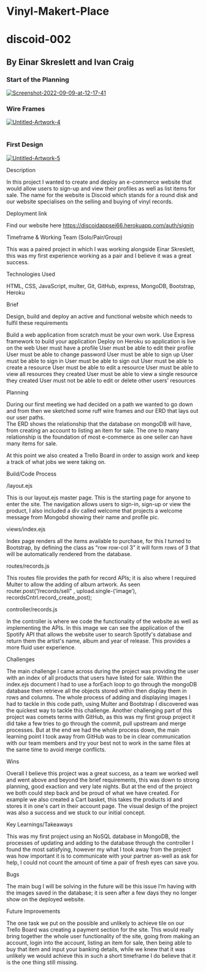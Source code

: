 # Vinyl-Makert-Place

<h1>discoid-002</h1>
<h2>By Einar Skreslett and Ivan Craig
 <h3>Start of the Planning</h3><a href="https://ibb.co/8r0Vv7H"><img src="https://i.ibb.co/HtVQwHj/Screenshot-2022-09-09-at-12-17-41.png" alt="Screenshot-2022-09-09-at-12-17-41" border="0"></a><br>

<h3>Wire Frames</h3>
<a href="https://ibb.co/zfKWkwQ"><img src="https://i.ibb.co/ThzDC5Y/Untitled-Artwork-4.png" alt="Untitled-Artwork-4" border="0"></a><br /><a target='_blank' href='https://imgbb.com/'></a><br/>

<h3>First Design</h3>
<a href="https://ibb.co/ZB90vyC"><img src="https://i.ibb.co/YcgxJvG/Untitled-Artwork-5.png" alt="Untitled-Artwork-5" border="0"></a>
<br>


Description

In this project I wanted to create and deploy an e-commerce website that would allow users to sign-up and view their profiles as well as list items for sale. The name for the website is Discoid which stands for a round disk and our website specialises on the selling and buying of vinyl records. 


Deployment link

Find our website here https://discoidappsei66.herokuapp.com/auth/signin 


Timeframe & Working Team (Solo/Pair/Group)

This was a paired project in which I was working alongside Einar Skreslett, this was my first experience working as a pair and I believe it was a great success. 



Technologies Used

HTML, CSS, JavaScript, multer, Git, GitHub, express, MongoDB, Bootstrap, Heroku



Brief

Design, build and deploy an active and functional website which needs to fulfil these requirements 

Build a web application from scratch must be your own work.
Use Express framework to build your application
Deploy on Heroku so application is live on the web
User must have a profile
User must be able to edit their profile
User must be able to change password
User must be able to sign up
User must be able to sign in
User must be able to sign out
User must be able to create a resource
User must be able to edit a resource
User must be able to view all resources they created
User must be able to view a single resource they created
User must not be able to edit or delete other users' resources


Planning

During our first meeting we had decided on a path we wanted to go down and from then we sketched some ruff wire frames and our ERD that lays out our user paths.   
The ERD shows the relationship that the database on mongoDB will have, from creating an account to listing an item for sale. The one to many relationship is the foundation of most e-commerce as one seller can have many items for sale. 

At this point we also created a Trello Board in order to assign work and keep a track of what jobs we were taking on.  



Build/Code Process 


/layout.ejs

This is our layout.ejs master page. This is the starting page for anyone to enter the site. The navigation allows users to sign-in, sign-up or view the product, I also included a div called welcome that projects a welcome message from Mongobd showing their name and profile pic.



views/index.ejs

Index page renders all the items available  to purchase, for this I turned to Bootstrap, by defining the class as “row row-col 3” it will form rows of 3 that will be automatically rendered from the database.



routes/records.js

This routes file provides the path for record APIs; it is also where I required Multer to allow the adding of album artwork. As seen router.post(“/records/sell" ,  upload.single-(‘image’), recordsCntrl.record_create_post);

 

controller/records.js

In the controller is where we code the functionality of the website as well as implementing the APIs. In this image we can see the application of the Spotify API that allows the website user to search Spotify's database and return them the artist's name, album and year of release. This provides a more fluid user experience.  



Challenges
 

The main challenge I came across during the project was providing the user with an index of all products that users have listed for sale. Within the index.ejs document I had to use a forEach loop to go through the mongoDB database then retrieve all the objects stored within then display them in rows and columns. The whole process of adding and displaying images I had to tackle in this code path, using Multer and Bootstrap I discovered was the quickest way to tackle this challenge. Another challenging part of this project was comets terms with GitHub, as this was my first group project it did take a few tries to go through the commit, pull upstream and merge processes. But at the end we had the whole process down, the main learning point I took away from GitHub was to be in clear communication with our team members and try your best not to work in the same files at the same time to avoid merge conflicts. 




Wins

Overall I believe this project was a great success, as a team we worked well and went above and beyond the brief requirements, this was down to strong planning, good exaction and very late nights. But at the end of the project we both could step back and be proud of what we have created. For example we also created a Cart basket, this takes the products id and stores it in one's cart in their account page. The visual design of the project was also a success and we stuck to our initial concept. 

Key Learnings/Takeaways



This was my first project using an NoSQL database in MongoDB, the processes of updating and adding to the database through the controller I found the most satisfying, however my what I took away from the project was how important it is to communicate with your partner as-well as ask for help, I could not count the amount of time a pair of fresh eyes can save you.


Bugs

The main bug I will be solving in the future will be this issue I’m having with the images saved in the database; it is seen after a few days they no longer show on the deployed website.  


Future Improvements

The one task we put on the possible and unlikely to achieve tile on our Trello Board was creating a payment section for the site. This would really bring together the whole user functionality of the site, going from making an account, login into the account, listing an item for sale, then being able to buy that item and input your banking details, while we knew that it was unlikely we would achieve this in such a short timeframe I do believe that it is the one thing still missing.  
